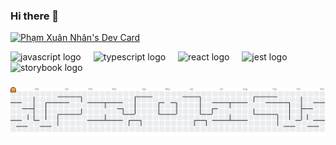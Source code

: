 ### Hi there 👋

<!--
**nhan4013/nhan4013** is a ✨ _special_ ✨ repository because its `README.md` (this file) appears on your GitHub profile.

Here are some ideas to get you started:

- 🔭 I’m currently working on ...
- 🌱 I’m currently learning ...
- 👯 I’m looking to collaborate on ...
- 🤔 I’m looking for help with ...
- 💬 Ask me about ...
- 📫 How to reach me: ...
- 😄 Pronouns: ...
- ⚡ Fun fact: ...
-->
<a href="https://app.daily.dev/nhanpham4013"><img src="https://api.daily.dev/devcards/v2/DAi2NWkXOFdAjhDdVzOdg.png?r=eai&type=default" width="356" alt="Phạm Xuân Nhân's Dev Card"/></a>

<div align="left">
  <img src="https://cdn.jsdelivr.net/gh/devicons/devicon/icons/javascript/javascript-original.svg" height="40" alt="javascript logo"  />
  <img width="12" />
  <img src="https://cdn.jsdelivr.net/gh/devicons/devicon/icons/typescript/typescript-original.svg" height="40" alt="typescript logo"  />
  <img width="12" />
  <img src="https://cdn.jsdelivr.net/gh/devicons/devicon/icons/react/react-original.svg" height="40" alt="react logo"  />
  <img width="12" />
  <img src="https://cdn.jsdelivr.net/gh/devicons/devicon/icons/jest/jest-plain.svg" height="40" alt="jest logo"  />
  <img width="12" />
  <img src="https://cdn.jsdelivr.net/gh/devicons/devicon/icons/storybook/storybook-original.svg" height="40" alt="storybook logo"  />
</div>

###

<picture>
  <source media="(prefers-color-scheme: dark)" srcset="https://raw.githubusercontent.com/nhan4013/nhan4013/output/pacman-contribution-graph-dark.svg">
  <source media="(prefers-color-scheme: light)" srcset="https://raw.githubusercontent.com/nhan4013/nhan4013/output/pacman-contribution-graph.svg">
  <img alt="pacman contribution graph" src="https://raw.githubusercontent.com/nhan4013/nhan4013/output/pacman-contribution-graph.svg">
</picture>

###
